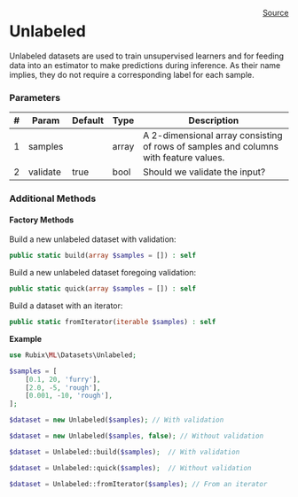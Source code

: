 <span style="float:right;"><a href="https://github.com/RubixML/RubixML/blob/master/src/Datasets/Unlabeled.php">Source</a></span>

# Unlabeled
Unlabeled datasets are used to train unsupervised learners and for feeding data into an estimator to make predictions during inference. As their name implies, they do not require a corresponding label for each sample.

### Parameters
| # | Param | Default | Type | Description |
|---|---|---|---|---|
| 1 | samples | | array | A 2-dimensional array consisting of rows of samples and columns with feature values. |
| 2 | validate | true | bool | Should we validate the input? |

### Additional Methods

#### Factory Methods
Build a new unlabeled dataset with validation:
```php
public static build(array $samples = []) : self
```

Build a new unlabeled dataset foregoing validation:
```php
public static quick(array $samples = []) : self
```

Build a dataset with an iterator:
```php
public static fromIterator(iterable $samples) : self
```

**Example**

```php
use Rubix\ML\Datasets\Unlabeled;

$samples = [
    [0.1, 20, 'furry'],
    [2.0, -5, 'rough'],
    [0.001, -10, 'rough'],
];

$dataset = new Unlabeled($samples); // With validation

$dataset = new Unlabeled($samples, false); // Without validation

$dataset = Unlabeled::build($samples);  // With validation

$dataset = Unlabeled::quick($samples);  // Without validation

$dataset = Unlabeled::fromIterator($samples); // From an iterator
```